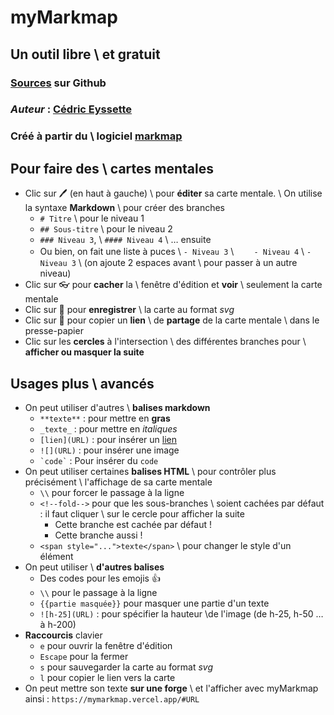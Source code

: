 # myMarkmap

## Un outil libre \\  et gratuit

### <span class="ml-2">[Sources](https://github.com/eyssette/myMarkmap/) sur Github</span>
### _Auteur_ : [Cédric Eyssette](https://eyssette.github.io/)
### Créé à partir du \\  logiciel [markmap](https://markmap.js.org/)

## Pour faire des \\  cartes mentales

- Clic sur 🖊️ (en haut à gauche) \\ pour **éditer** sa carte mentale.  \\ On utilise la syntaxe **Markdown** \\ pour créer des branches
  - `# Titre`  \\ pour le niveau 1
  - `## Sous-titre` \\  pour le niveau 2
  - `### Niveau 3`, \\  `#### Niveau 4` \\ … ensuite
  - Ou bien, on fait une liste à puces \\ `- Niveau 3` \\ 　`  - Niveau 4` \\ `- Niveau 3` \\ (on ajoute 2 espaces avant  \\ pour  passer à un autre niveau)
- Clic sur 👓 pour **cacher** la \\  fenêtre d'édition et **voir**  \\ seulement la carte mentale
- Clic sur 💾 pour **enregistrer**  \\ la carte au format _svg_
- Clic sur 🔗 pour copier un **lien** \\  de **partage** de la carte mentale \\ dans le presse-papier
- Clic sur les **cercles** à l'intersection \\ des différentes branches pour \\ **afficher ou masquer la suite**

## Usages plus \\  avancés<!--fold-->

- On peut utiliser d'autres \\  **balises markdown**
  - `**texte**` : pour mettre en **gras**
  - `_texte_` : pour mettre en _italiques_
  - `[lien](URL)` : pour insérer un [lien](https://eyssette.github.io/)
  - `![](URL)` : pour insérer une image
  - ``` `code` ``` : Pour insérer du `code` 
- On peut utiliser certaines **balises HTML** \\ pour contrôler plus précisément \\ l'affichage de sa carte mentale
  - ` \\ ` pour forcer le passage à la ligne
  - `<!--fold-->` pour que les sous-branches \\ soient cachées par défaut : il faut cliquer \\ sur le cercle pour afficher la suite<!-- fold-->
    - Cette branche est cachée par défaut !
    - Cette branche aussi !
  - `<span style="...">texte</span>` \\ pour changer le style d'un élément
- On peut utiliser \\ **d'autres balises**
  - Des codes pour les emojis :+1:
  - `\\` pour le passage à la ligne
  - `{{partie masquée}}` pour masquer une partie d'un texte
  - `![h-25](URL)` : pour spécifier la hauteur  \\de l'image (de h-25, h-50 … à h-200)
- **Raccourcis** clavier
  - `e` pour ouvrir la fenêtre d'édition
  - `Escape` pour la fermer
  - `s` pour sauvegarder la carte au format _svg_
  - `l` pour copier le lien vers la carte
- On peut mettre son texte **sur une forge** \\  et l'afficher avec myMarkmap ainsi :
`https://mymarkmap.vercel.app/#URL`

